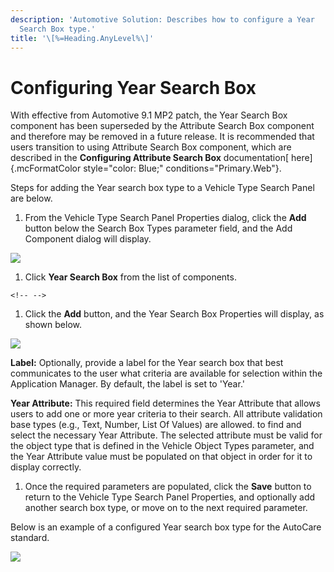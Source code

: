 ```yaml
---
description: 'Automotive Solution: Describes how to configure a Year
  Search Box type.'
title: '\[%=Heading.AnyLevel%\]'
---
```


Configuring Year Search Box
===========================

With effective from Automotive 9.1 MP2 patch, the Year Search Box
component has been superseded by the Attribute Search Box component and
therefore may be removed in a future release. It is recommended that
users transition to using Attribute Search Box component, which are
described in the **Configuring Attribute Search Box** documentation[
here]{.mcFormatColor style="color: Blue;" conditions="Primary.Web"}.

Steps for adding the Year search box type to a Vehicle Type Search Panel
are below.

1.  From the Vehicle Type Search Panel Properties dialog, click the
    **Add** button below the Search Box Types parameter field, and the
    Add Component dialog will display.

![](../../../Resources/Images/AppMgr/Configuring/Add%20Component.png)

1.  Click **Year Search Box** from the list of components.

```{=html}
<!-- -->
```
1.  Click the **Add** button, and the Year Search Box Properties will
    display, as shown below.

![](../../../Resources/Images/AppMgr/Configuring/Year%20Search%20Card.png)

**Label:** Optionally, provide a label for the Year search box that best
communicates to the user what criteria are available for selection
within the Application Manager. By default, the label is set to 'Year.'

**Year Attribute:** This required field determines the Year Attribute
that allows users to add one or more year criteria to their search. All
attribute validation base types (e.g., Text, Number, List Of Values) are
allowed. to find and select the necessary Year Attribute. The selected
attribute must be valid for the object type that is defined in the
Vehicle Object Types parameter, and the Year Attribute value must be
populated on that object in order for it to display correctly.

1.  Once the required parameters are populated, click the **Save**
    button to return to the Vehicle Type Search Panel Properties, and
    optionally add another search box type, or move on to the next
    required parameter.

Below is an example of a configured Year search box type for the
AutoCare standard.

![](../../../Resources/Images/AppMgr/Year%20Search%20Box%20Properties.png)
